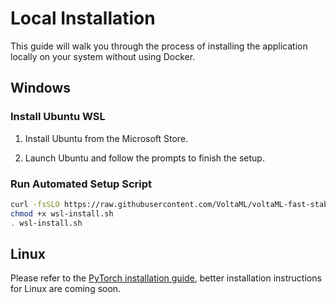 # Local Installation

This guide will walk you through the process of installing the application locally on your system without using Docker.

## Windows

### Install Ubuntu WSL

1. Install Ubuntu from the Microsoft Store.

2. Launch Ubuntu and follow the prompts to finish the setup.

### Run Automated Setup Script

```bash
curl -fsSLO https://raw.githubusercontent.com/VoltaML/voltaML-fast-stable-diffusion/experimental/scripts/wsl-install.sh
chmod +x wsl-install.sh
. wsl-install.sh
```

## Linux

Please refer to the [PyTorch installation guide](/developers/pytorch), better installation instructions for Linux are coming soon.
